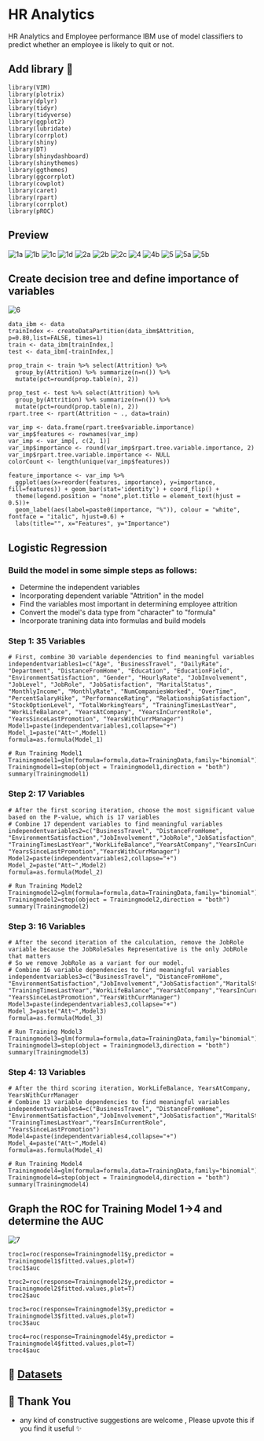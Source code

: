# HR Analytics
HR Analytics and Employee performance IBM use of model classifiers to predict whether an employee is likely to quit or not.

## Add library 💬
```
library(VIM)
library(plotrix)
library(dplyr)
library(tidyr)
library(tidyverse)
library(ggplot2)
library(lubridate)
library(corrplot)
library(shiny)
library(DT)
library(shinydashboard)
library(shinythemes)
library(ggthemes)
library(ggcorrplot)
library(cowplot)
library(caret)
library(rpart)
library(corrplot)
library(pROC)
```
## Preview
![1a](https://user-images.githubusercontent.com/56477300/147836224-0f6f3276-3861-4172-9065-e2f332eab84c.jpg)
![1b](https://user-images.githubusercontent.com/56477300/147836227-0920bf00-c338-4204-ac48-2ae1b9980f74.jpg)
![1c](https://user-images.githubusercontent.com/56477300/147836228-667d7109-a2fa-401e-bee0-164fb0dd27ca.jpg)
![1d](https://user-images.githubusercontent.com/56477300/147836229-c7aa6197-fcbf-4b40-a337-81736ef4dfd1.jpg)
![2a](https://user-images.githubusercontent.com/56477300/147836230-33c295ac-1611-448e-892c-56e4ef4a9af2.jpg)
![2b](https://user-images.githubusercontent.com/56477300/147836231-b45e462d-067c-4ab1-9333-d66892de438f.jpg)
![2c](https://user-images.githubusercontent.com/56477300/147836232-2fb28074-610c-40be-aa47-b9fb4a9b004e.jpg)
![4](https://user-images.githubusercontent.com/56477300/147836233-80dd5fb7-e871-4aa5-a660-d9037af7d784.jpg)
![4b](https://user-images.githubusercontent.com/56477300/147836234-98987aa4-9eb6-47b1-9d3b-c391cab4ca5d.jpg)
![5](https://user-images.githubusercontent.com/56477300/147836235-954329c7-1dec-4732-b0a2-6e0355c94867.jpg)
![5a](https://user-images.githubusercontent.com/56477300/147836236-4aa28330-75ba-45dd-842e-b332d8543679.jpg)
![5b](https://user-images.githubusercontent.com/56477300/147836237-c3095d26-f722-4b28-a61c-0f2623b91c52.jpg)
## Create decision tree and define importance of variables
![6](https://user-images.githubusercontent.com/56477300/147836239-1eab53d6-56f6-4d9a-9a8c-3c8ea3693cba.jpg)
```
data_ibm <- data
trainIndex <- createDataPartition(data_ibm$Attrition, p=0.80,list=FALSE, times=1)
train <- data_ibm[trainIndex,]
test <- data_ibm[-trainIndex,]

prop_train <- train %>% select(Attrition) %>%
  group_by(Attrition) %>% summarize(n=n()) %>%
  mutate(pct=round(prop.table(n), 2))

prop_test <- test %>% select(Attrition) %>% 
  group_by(Attrition) %>% summarize(n=n()) %>%
  mutate(pct=round(prop.table(n), 2))
rpart.tree <- rpart(Attrition ~ ., data=train)

var_imp <- data.frame(rpart.tree$variable.importance)
var_imp$features <- rownames(var_imp)
var_imp <- var_imp[, c(2, 1)]
var_imp$importance <- round(var_imp$rpart.tree.variable.importance, 2)
var_imp$rpart.tree.variable.importance <- NULL
colorCount <- length(unique(var_imp$features))

feature_importance <- var_imp %>%
  ggplot(aes(x=reorder(features, importance), y=importance, fill=features)) + geom_bar(stat='identity') + coord_flip() + 
  theme(legend.position = "none",plot.title = element_text(hjust = 0.5))+
  geom_label(aes(label=paste0(importance, "%")), colour = "white", fontface = "italic", hjust=0.6) + 
  labs(title="", x="Features", y="Importance")
```
## Logistic Regression
### Build the model in some simple steps as follows:
- Determine the independent variables
- Incorporating dependent variable "Attrition" in the model
- Find the variables most important in determining employee attrition
- Convert the model's data type from "character" to "formula"
- Incorporate tranining data into formulas and build models

### Step 1: 35 Variables
```
# First, combine 30 variable dependencies to find meaningful variables
independentvariables1=c("Age", "BusinessTravel", "DailyRate", "Department", "DistanceFromHome", "Education", "EducationField", "EnvironmentSatisfaction", "Gender", "HourlyRate", "JobInvolvement", "JobLevel", "JobRole", "JobSatisfaction", "MaritalStatus", "MonthlyIncome", "MonthlyRate", "NumCompaniesWorked", "OverTime", "PercentSalaryHike", "PerformanceRating", "RelationshipSatisfaction", "StockOptionLevel", "TotalWorkingYears", "TrainingTimesLastYear", "WorkLifeBalance", "YearsAtCompany", "YearsInCurrentRole", "YearsSinceLastPromotion", "YearsWithCurrManager")
Model1=paste(independentvariables1,collapse="+")
Model_1=paste("Att~",Model1)
formula=as.formula(Model_1)

# Run Training Model1
Trainingmodel1=glm(formula=formula,data=TrainingData,family="binomial")
Trainingmodel1=step(object = Trainingmodel1,direction = "both")
summary(Trainingmodel1)
```
### Step 2: 17 Variables
```
# After the first scoring iteration, choose the most significant value based on the P-value, which is 17 variables
# Combine 17 dependent variables to find meaningful variables
independentvariables2=c("BusinessTravel", "DistanceFromHome", "EnvironmentSatisfaction","JobInvolvement","JobRole","JobSatisfaction","MaritalStatus","NumCompaniesWorked","OverTime","RelationshipSatisfaction","TotalWorkingYears", "TrainingTimesLastYear","WorkLifeBalance","YearsAtCompany","YearsInCurrentRole", "YearsSinceLastPromotion","YearsWithCurrManager")
Model2=paste(independentvariables2,collapse="+")
Model_2=paste("Att~",Model2)
formula=as.formula(Model_2)

# Run Training Model2
Trainingmodel2=glm(formula=formula,data=TrainingData,family="binomial")
Trainingmodel2=step(object = Trainingmodel2,direction = "both")
summary(Trainingmodel2)
```
### Step 3: 16 Variables
```
# After the second iteration of the calculation, remove the JobRole variable because the JobRoleSales Representative is the only JobRole that matters
# So we remove JobRole as a variant for our model.
# Combine 16 variable dependencies to find meaningful variables
independentvariables3=c("BusinessTravel", "DistanceFromHome", "EnvironmentSatisfaction","JobInvolvement","JobSatisfaction","MaritalStatus","NumCompaniesWorked","OverTime","RelationshipSatisfaction","TotalWorkingYears", "TrainingTimesLastYear","WorkLifeBalance","YearsAtCompany","YearsInCurrentRole", "YearsSinceLastPromotion","YearsWithCurrManager")
Model3=paste(independentvariables3,collapse="+")
Model_3=paste("Att~",Model3)
formula=as.formula(Model_3)

# Run Training Model3
Trainingmodel3=glm(formula=formula,data=TrainingData,family="binomial")
Trainingmodel3=step(object = Trainingmodel3,direction = "both")
summary(Trainingmodel3)
```
### Step 4: 13 Variables
```
# After the third scoring iteration, WorkLifeBalance, YearsAtCompany, YearsWithCurrManager
# Combine 13 variable dependencies to find meaningful variables
independentvariables4=c("BusinessTravel", "DistanceFromHome", "EnvironmentSatisfaction","JobInvolvement","JobSatisfaction","MaritalStatus","NumCompaniesWorked","OverTime","RelationshipSatisfaction","TotalWorkingYears", "TrainingTimesLastYear","YearsInCurrentRole", "YearsSinceLastPromotion")
Model4=paste(independentvariables4,collapse="+")
Model_4=paste("Att~",Model4)
formula=as.formula(Model_4)

# Run Training Model4
Trainingmodel4=glm(formula=formula,data=TrainingData,family="binomial")
Trainingmodel4=step(object = Trainingmodel4,direction = "both")
summary(Trainingmodel4)
```
## Graph the ROC for Training Model 1->4 and determine the AUC
![7](https://user-images.githubusercontent.com/56477300/147836240-40e42b90-37c6-4973-84c7-bc248b076710.jpg)
```
troc1=roc(response=Trainingmodel1$y,predictor = Trainingmodel1$fitted.values,plot=T)
troc1$auc

troc2=roc(response=Trainingmodel2$y,predictor = Trainingmodel2$fitted.values,plot=T)
troc2$auc

troc3=roc(response=Trainingmodel3$y,predictor = Trainingmodel3$fitted.values,plot=T)
troc3$auc

troc4=roc(response=Trainingmodel4$y,predictor = Trainingmodel4$fitted.values,plot=T)
troc4$auc
```
## 🔗 [Datasets](https://www.kaggle.com/pavansubhasht/ibm-hr-analytics-attrition-dataset)

## 🐞 Thank You
- any kind of constructive suggestions are welcome , Please upvote this if you find it useful ✨


